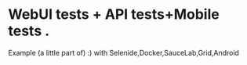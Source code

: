 # WebUI tests + API tests+Mobile tests .
Example (a little part of)  :)
with Selenide,Docker,SauceLab,Grid,Android

